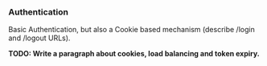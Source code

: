 ### Authentication

Basic Authentication, but also a Cookie based mechanism (describe /login and /logout URLs).

__TODO: Write a paragraph about cookies, load balancing and token expiry.__

